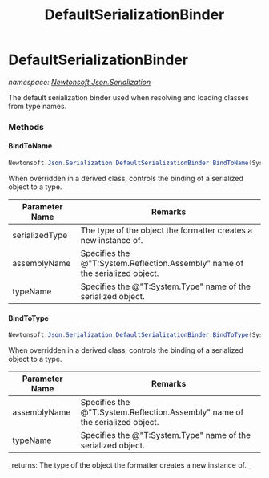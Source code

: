 ﻿---
title: DefaultSerializationBinder
---

# DefaultSerializationBinder
_namespace: [Newtonsoft.Json.Serialization](N-Newtonsoft.Json.Serialization.html)_

The default serialization binder used when resolving and loading classes from type names.



### Methods

#### BindToName
```csharp
Newtonsoft.Json.Serialization.DefaultSerializationBinder.BindToName(System.Type,System.String@,System.String@)
```
When overridden in a derived class, controls the binding of a serialized object to a type.

|Parameter Name|Remarks|
|--------------|-------|
|serializedType|The type of the object the formatter creates a new instance of.|
|assemblyName|Specifies the @"T:System.Reflection.Assembly" name of the serialized object. |
|typeName|Specifies the @"T:System.Type" name of the serialized object. |


#### BindToType
```csharp
Newtonsoft.Json.Serialization.DefaultSerializationBinder.BindToType(System.String,System.String)
```
When overridden in a derived class, controls the binding of a serialized object to a type.

|Parameter Name|Remarks|
|--------------|-------|
|assemblyName|Specifies the @"T:System.Reflection.Assembly" name of the serialized object.|
|typeName|Specifies the @"T:System.Type" name of the serialized object.|

_returns: 
            The type of the object the formatter creates a new instance of.
            _


